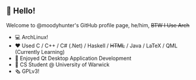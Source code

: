 ## 👋 Hello!

Welcome to @moodyhunter's GitHub profile page, he/him, ~~BTW I Use Arch~~

- 💻 ArchLinux!
- ❤️ Used C / C++ / C# (.Net) / Haskell / ~~HTML~~ / Java / LaTeX / QML (Currently Learning)
- 🍏 Enjoyed Qt Desktop Application Development
- 🏫 CS Student @ University of Warwick
- 🗞️ GPLv3!
